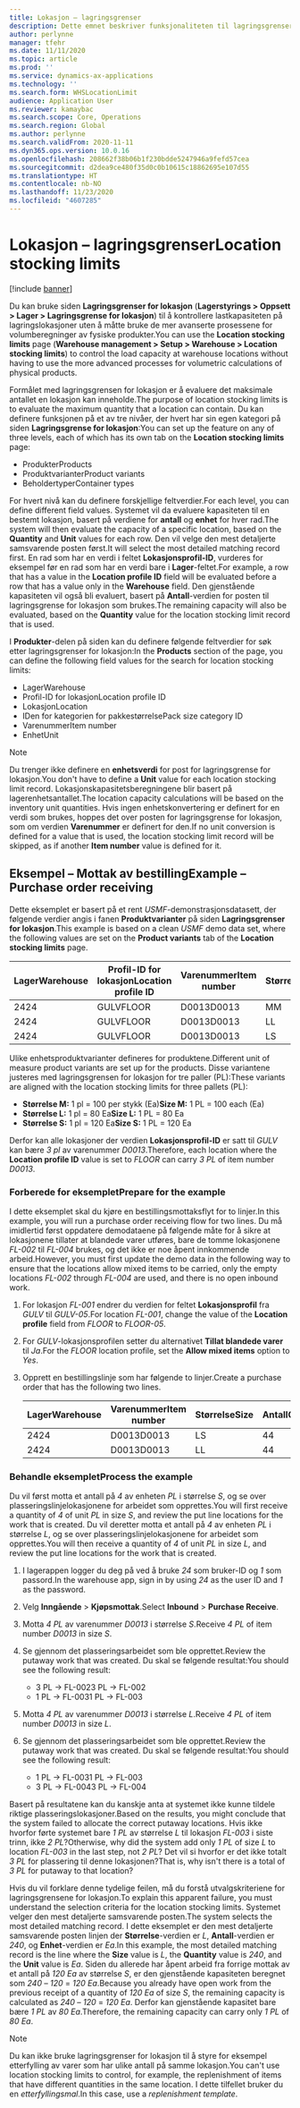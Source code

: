 ```yaml
---
title: Lokasjon – lagringsgrenser
description: Dette emnet beskriver funksjonaliteten til lagringsgrenser for lokasjon.
author: perlynne
manager: tfehr
ms.date: 11/11/2020
ms.topic: article
ms.prod: ''
ms.service: dynamics-ax-applications
ms.technology: ''
ms.search.form: WHSLocationLimit
audience: Application User
ms.reviewer: kamaybac
ms.search.scope: Core, Operations
ms.search.region: Global
ms.author: perlynne
ms.search.validFrom: 2020-11-11
ms.dyn365.ops.version: 10.0.16
ms.openlocfilehash: 208662f38b06b1f230bdde5247946a9fefd57cea
ms.sourcegitcommit: d2dea9ce480f35d0c0b10615c18862695e107d55
ms.translationtype: HT
ms.contentlocale: nb-NO
ms.lasthandoff: 11/23/2020
ms.locfileid: "4607285"
---
```

# <a name="location-stocking-limits"></a><span data-ttu-id="e5566-103">Lokasjon – lagringsgrenser</span><span class="sxs-lookup"><span data-stu-id="e5566-103">Location stocking limits</span></span>

[!include [banner](../includes/banner.md)]

<span data-ttu-id="e5566-104">Du kan bruke siden **Lagringsgrenser for lokasjon** (**Lagerstyrings \> Oppsett \> Lager \> Lagringsgrense for lokasjon**) til å kontrollere lastkapasiteten på lagringslokasjoner uten å måtte bruke de mer avanserte prosessene for volumberegninger av fysiske produkter.</span><span class="sxs-lookup"><span data-stu-id="e5566-104">You can use the **Location stocking limits** page (**Warehouse management \> Setup \> Warehouse \> Location stocking limits**) to control the load capacity at warehouse locations without having to use the more advanced processes for volumetric calculations of physical products.</span></span>

<span data-ttu-id="e5566-105">Formålet med lagringsgrensen for lokasjon er å evaluere det maksimale antallet en lokasjon kan inneholde.</span><span class="sxs-lookup"><span data-stu-id="e5566-105">The purpose of location stocking limits is to evaluate the maximum quantity that a location can contain.</span></span> <span data-ttu-id="e5566-106">Du kan definere funksjonen på et av tre nivåer, der hvert har sin egen kategori på siden **Lagringsgrense for lokasjon**:</span><span class="sxs-lookup"><span data-stu-id="e5566-106">You can set up the feature on any of three levels, each of which has its own tab on the **Location stocking limits** page:</span></span>

- <span data-ttu-id="e5566-107">Produkter</span><span class="sxs-lookup"><span data-stu-id="e5566-107">Products</span></span>
- <span data-ttu-id="e5566-108">Produktvarianter</span><span class="sxs-lookup"><span data-stu-id="e5566-108">Product variants</span></span>
- <span data-ttu-id="e5566-109">Beholdertyper</span><span class="sxs-lookup"><span data-stu-id="e5566-109">Container types</span></span>

<span data-ttu-id="e5566-110">For hvert nivå kan du definere forskjellige feltverdier.</span><span class="sxs-lookup"><span data-stu-id="e5566-110">For each level, you can define different field values.</span></span> <span data-ttu-id="e5566-111">Systemet vil da evaluere kapasiteten til en bestemt lokasjon, basert på verdiene for **antall** og **enhet** for hver rad.</span><span class="sxs-lookup"><span data-stu-id="e5566-111">The system will then evaluate the capacity of a specific location, based on the **Quantity** and **Unit** values for each row.</span></span> <span data-ttu-id="e5566-112">Den vil velge den mest detaljerte samsvarende posten først.</span><span class="sxs-lookup"><span data-stu-id="e5566-112">It will select the most detailed matching record first.</span></span> <span data-ttu-id="e5566-113">En rad som har en verdi i feltet **Lokasjonsprofil-ID**, vurderes for eksempel før en rad som har en verdi bare i **Lager**-feltet.</span><span class="sxs-lookup"><span data-stu-id="e5566-113">For example, a row that has a value in the **Location profile ID** field will be evaluated before a row that has a value only in the **Warehouse** field.</span></span> <span data-ttu-id="e5566-114">Den gjenstående kapasiteten vil også bli evaluert, basert på **Antall**-verdien for posten til lagringsgrense for lokasjon som brukes.</span><span class="sxs-lookup"><span data-stu-id="e5566-114">The remaining capacity will also be evaluated, based on the **Quantity** value for the location stocking limit record that is used.</span></span>

<span data-ttu-id="e5566-115">I **Produkter**-delen på siden kan du definere følgende feltverdier for søk etter lagringsgrenser for lokasjon:</span><span class="sxs-lookup"><span data-stu-id="e5566-115">In the **Products** section of the page, you can define the following field values for the search for location stocking limits:</span></span>

- <span data-ttu-id="e5566-116">Lager</span><span class="sxs-lookup"><span data-stu-id="e5566-116">Warehouse</span></span>
- <span data-ttu-id="e5566-117">Profil-ID for lokasjon</span><span class="sxs-lookup"><span data-stu-id="e5566-117">Location profile ID</span></span>
- <span data-ttu-id="e5566-118">Lokasjon</span><span class="sxs-lookup"><span data-stu-id="e5566-118">Location</span></span>
- <span data-ttu-id="e5566-119">IDen for kategorien for pakkestørrelse</span><span class="sxs-lookup"><span data-stu-id="e5566-119">Pack size category ID</span></span>
- <span data-ttu-id="e5566-120">Varenummer</span><span class="sxs-lookup"><span data-stu-id="e5566-120">Item number</span></span>
- <span data-ttu-id="e5566-121">Enhet</span><span class="sxs-lookup"><span data-stu-id="e5566-121">Unit</span></span>

> [!NOTE]
> <span data-ttu-id="e5566-122">Du trenger ikke definere en **enhetsverdi** for post for lagringsgrense for lokasjon.</span><span class="sxs-lookup"><span data-stu-id="e5566-122">You don't have to define a **Unit** value for each location stocking limit record.</span></span> <span data-ttu-id="e5566-123">Lokasjonskapasitetsberegningene blir basert på lagerenhetsantallet.</span><span class="sxs-lookup"><span data-stu-id="e5566-123">The location capacity calculations will be based on the inventory unit quantities.</span></span> <span data-ttu-id="e5566-124">Hvis ingen enhetskonvertering er definert for en verdi som brukes, hoppes det over posten for lagringsgrense for lokasjon, som om verdien **Varenummer** er definert for den.</span><span class="sxs-lookup"><span data-stu-id="e5566-124">If no unit conversion is defined for a value that is used, the location stocking limit record will be skipped, as if another **Item number** value is defined for it.</span></span>

## <a name="example--purchase-order-receiving"></a><span data-ttu-id="e5566-125">Eksempel – Mottak av bestilling</span><span class="sxs-lookup"><span data-stu-id="e5566-125">Example – Purchase order receiving</span></span>

<span data-ttu-id="e5566-126">Dette eksemplet er basert på et rent *USMF*-demonstrasjonsdatasett, der følgende verdier angis i fanen **Produktvarianter** på siden **Lagringsgrenser for lokasjon**.</span><span class="sxs-lookup"><span data-stu-id="e5566-126">This example is based on a clean *USMF* demo data set, where the following values are set on the **Product variants** tab of the **Location stocking limits** page.</span></span>

| <span data-ttu-id="e5566-127">Lager</span><span class="sxs-lookup"><span data-stu-id="e5566-127">Warehouse</span></span> | <span data-ttu-id="e5566-128">Profil-ID for lokasjon</span><span class="sxs-lookup"><span data-stu-id="e5566-128">Location profile ID</span></span> | <span data-ttu-id="e5566-129">Varenummer</span><span class="sxs-lookup"><span data-stu-id="e5566-129">Item number</span></span> | <span data-ttu-id="e5566-130">Størrelse</span><span class="sxs-lookup"><span data-stu-id="e5566-130">Size</span></span> | <span data-ttu-id="e5566-131">Antall</span><span class="sxs-lookup"><span data-stu-id="e5566-131">Quantity</span></span> | <span data-ttu-id="e5566-132">Enhet</span><span class="sxs-lookup"><span data-stu-id="e5566-132">Unit</span></span> |
|-----------|---------------------|-------------|------|----------|------|
| <span data-ttu-id="e5566-133">24</span><span class="sxs-lookup"><span data-stu-id="e5566-133">24</span></span>        | <span data-ttu-id="e5566-134">GULV</span><span class="sxs-lookup"><span data-stu-id="e5566-134">FLOOR</span></span>               | <span data-ttu-id="e5566-135">D0013</span><span class="sxs-lookup"><span data-stu-id="e5566-135">D0013</span></span>       | <span data-ttu-id="e5566-136">M</span><span class="sxs-lookup"><span data-stu-id="e5566-136">M</span></span>    | <span data-ttu-id="e5566-137">300</span><span class="sxs-lookup"><span data-stu-id="e5566-137">300</span></span>      | <span data-ttu-id="e5566-138">Hver</span><span class="sxs-lookup"><span data-stu-id="e5566-138">Ea</span></span>   |
| <span data-ttu-id="e5566-139">24</span><span class="sxs-lookup"><span data-stu-id="e5566-139">24</span></span>        | <span data-ttu-id="e5566-140">GULV</span><span class="sxs-lookup"><span data-stu-id="e5566-140">FLOOR</span></span>               | <span data-ttu-id="e5566-141">D0013</span><span class="sxs-lookup"><span data-stu-id="e5566-141">D0013</span></span>       | <span data-ttu-id="e5566-142">L</span><span class="sxs-lookup"><span data-stu-id="e5566-142">L</span></span>    | <span data-ttu-id="e5566-143">240</span><span class="sxs-lookup"><span data-stu-id="e5566-143">240</span></span>      | <span data-ttu-id="e5566-144">Hver</span><span class="sxs-lookup"><span data-stu-id="e5566-144">Ea</span></span>   |
| <span data-ttu-id="e5566-145">24</span><span class="sxs-lookup"><span data-stu-id="e5566-145">24</span></span>        | <span data-ttu-id="e5566-146">GULV</span><span class="sxs-lookup"><span data-stu-id="e5566-146">FLOOR</span></span>               | <span data-ttu-id="e5566-147">D0013</span><span class="sxs-lookup"><span data-stu-id="e5566-147">D0013</span></span>       | <span data-ttu-id="e5566-148">L</span><span class="sxs-lookup"><span data-stu-id="e5566-148">S</span></span>    | <span data-ttu-id="e5566-149">360</span><span class="sxs-lookup"><span data-stu-id="e5566-149">360</span></span>      | <span data-ttu-id="e5566-150">Hver</span><span class="sxs-lookup"><span data-stu-id="e5566-150">Ea</span></span>   |

<span data-ttu-id="e5566-151">Ulike enhetsproduktvarianter defineres for produktene.</span><span class="sxs-lookup"><span data-stu-id="e5566-151">Different unit of measure product variants are set up for the products.</span></span> <span data-ttu-id="e5566-152">Disse variantene justeres med lagringsgrensen for lokasjon for tre paller (PL):</span><span class="sxs-lookup"><span data-stu-id="e5566-152">These variants are aligned with the location stocking limits for three pallets (PL):</span></span>

- <span data-ttu-id="e5566-153">**Størrelse M:** 1 pl = 100 per stykk (Ea)</span><span class="sxs-lookup"><span data-stu-id="e5566-153">**Size M:** 1 PL = 100 each (Ea)</span></span>
- <span data-ttu-id="e5566-154">**Størrelse L:** 1 pl = 80 Ea</span><span class="sxs-lookup"><span data-stu-id="e5566-154">**Size L:** 1 PL = 80 Ea</span></span>
- <span data-ttu-id="e5566-155">**Størrelse S:** 1 pl = 120 Ea</span><span class="sxs-lookup"><span data-stu-id="e5566-155">**Size S:** 1 PL = 120 Ea</span></span>

<span data-ttu-id="e5566-156">Derfor kan alle lokasjoner der verdien **Lokasjonsprofil-ID** er satt til *GULV* kan bære *3* *pl* av varenummer *D0013*.</span><span class="sxs-lookup"><span data-stu-id="e5566-156">Therefore, each location where the **Location profile ID** value is set to *FLOOR* can carry *3* *PL* of item number *D0013*.</span></span>

### <a name="prepare-for-the-example"></a><span data-ttu-id="e5566-157">Forberede for eksemplet</span><span class="sxs-lookup"><span data-stu-id="e5566-157">Prepare for the example</span></span>

<span data-ttu-id="e5566-158">I dette eksemplet skal du kjøre en bestillingsmottaksflyt for to linjer.</span><span class="sxs-lookup"><span data-stu-id="e5566-158">In this example, you will run a purchase order receiving flow for two lines.</span></span> <span data-ttu-id="e5566-159">Du må imidlertid først oppdatere demodataene på følgende måte for å sikre at lokasjonene tillater at blandede varer utføres, bare de tomme lokasjonene *FL-002* til *FL-004* brukes, og det ikke er noe åpent innkommende arbeid.</span><span class="sxs-lookup"><span data-stu-id="e5566-159">However, you must first update the demo data in the following way to ensure that the locations allow mixed items to be carried, only the empty locations *FL-002* through *FL-004* are used, and there is no open inbound work.</span></span>

1. <span data-ttu-id="e5566-160">For lokasjon *FL-001* endrer du verdien for feltet **Lokasjonsprofil** fra *GULV* til *GULV-05*.</span><span class="sxs-lookup"><span data-stu-id="e5566-160">For location *FL-001*, change the value of the **Location profile** field from *FLOOR* to *FLOOR-05*.</span></span>
1. <span data-ttu-id="e5566-161">For *GULV*-lokasjonsprofilen setter du alternativet **Tillat blandede varer** til *Ja*.</span><span class="sxs-lookup"><span data-stu-id="e5566-161">For the *FLOOR* location profile, set the **Allow mixed items** option to *Yes*.</span></span>
1. <span data-ttu-id="e5566-162">Opprett en bestillingslinje som har følgende to linjer.</span><span class="sxs-lookup"><span data-stu-id="e5566-162">Create a purchase order that has the following two lines.</span></span>

    | <span data-ttu-id="e5566-163">Lager</span><span class="sxs-lookup"><span data-stu-id="e5566-163">Warehouse</span></span> | <span data-ttu-id="e5566-164">Varenummer</span><span class="sxs-lookup"><span data-stu-id="e5566-164">Item number</span></span> | <span data-ttu-id="e5566-165">Størrelse</span><span class="sxs-lookup"><span data-stu-id="e5566-165">Size</span></span> | <span data-ttu-id="e5566-166">Antall</span><span class="sxs-lookup"><span data-stu-id="e5566-166">Quantity</span></span> | <span data-ttu-id="e5566-167">Enhet</span><span class="sxs-lookup"><span data-stu-id="e5566-167">Unit</span></span> |
    |-----------|-------------|------|----------|------|
    | <span data-ttu-id="e5566-168">24</span><span class="sxs-lookup"><span data-stu-id="e5566-168">24</span></span>        | <span data-ttu-id="e5566-169">D0013</span><span class="sxs-lookup"><span data-stu-id="e5566-169">D0013</span></span>       | <span data-ttu-id="e5566-170">L</span><span class="sxs-lookup"><span data-stu-id="e5566-170">S</span></span>    | <span data-ttu-id="e5566-171">4</span><span class="sxs-lookup"><span data-stu-id="e5566-171">4</span></span>        | <span data-ttu-id="e5566-172">PL</span><span class="sxs-lookup"><span data-stu-id="e5566-172">PL</span></span>   |
    | <span data-ttu-id="e5566-173">24</span><span class="sxs-lookup"><span data-stu-id="e5566-173">24</span></span>        | <span data-ttu-id="e5566-174">D0013</span><span class="sxs-lookup"><span data-stu-id="e5566-174">D0013</span></span>       | <span data-ttu-id="e5566-175">L</span><span class="sxs-lookup"><span data-stu-id="e5566-175">L</span></span>    | <span data-ttu-id="e5566-176">4</span><span class="sxs-lookup"><span data-stu-id="e5566-176">4</span></span>        | <span data-ttu-id="e5566-177">PL</span><span class="sxs-lookup"><span data-stu-id="e5566-177">PL</span></span>   |

### <a name="process-the-example"></a><span data-ttu-id="e5566-178">Behandle eksemplet</span><span class="sxs-lookup"><span data-stu-id="e5566-178">Process the example</span></span>

<span data-ttu-id="e5566-179">Du vil først motta et antall på *4* av enheten *PL* i størrelse *S*, og se over plasseringslinjelokasjonene for arbeidet som opprettes.</span><span class="sxs-lookup"><span data-stu-id="e5566-179">You will first receive a quantity of *4* of unit *PL* in size *S*, and review the put line locations for the work that is created.</span></span> <span data-ttu-id="e5566-180">Du vil deretter motta et antall på *4* av enheten *PL* i størrelse *L*, og se over plasseringslinjelokasjonene for arbeidet som opprettes.</span><span class="sxs-lookup"><span data-stu-id="e5566-180">You will then receive a quantity of *4* of unit *PL* in size *L*, and review the put line locations for the work that is created.</span></span>

1. <span data-ttu-id="e5566-181">I lagerappen logger du deg på ved å bruke *24* som bruker-ID og *1* som passord.</span><span class="sxs-lookup"><span data-stu-id="e5566-181">In the warehouse app, sign in by using *24* as the user ID and *1* as the password.</span></span>
1. <span data-ttu-id="e5566-182">Velg **Inngående** \> **Kjøpsmottak**.</span><span class="sxs-lookup"><span data-stu-id="e5566-182">Select **Inbound** \> **Purchase Receive**.</span></span>
1. <span data-ttu-id="e5566-183">Motta *4* *PL* av varenummer *D0013* i størrelse *S*.</span><span class="sxs-lookup"><span data-stu-id="e5566-183">Receive *4* *PL* of item number *D0013* in size *S*.</span></span>
1. <span data-ttu-id="e5566-184">Se gjennom det plasseringsarbeidet som ble opprettet.</span><span class="sxs-lookup"><span data-stu-id="e5566-184">Review the putaway work that was created.</span></span> <span data-ttu-id="e5566-185">Du skal se følgende resultat:</span><span class="sxs-lookup"><span data-stu-id="e5566-185">You should see the following result:</span></span>

    - <span data-ttu-id="e5566-186">3 PL -\> FL-002</span><span class="sxs-lookup"><span data-stu-id="e5566-186">3 PL -\> FL-002</span></span>
    - <span data-ttu-id="e5566-187">1 PL -\> FL-003</span><span class="sxs-lookup"><span data-stu-id="e5566-187">1 PL -\> FL-003</span></span>

1. <span data-ttu-id="e5566-188">Motta *4* *PL* av varenummer *D0013* i størrelse *L*.</span><span class="sxs-lookup"><span data-stu-id="e5566-188">Receive *4* *PL* of item number *D0013* in size *L*.</span></span>
1. <span data-ttu-id="e5566-189">Se gjennom det plasseringsarbeidet som ble opprettet.</span><span class="sxs-lookup"><span data-stu-id="e5566-189">Review the putaway work that was created.</span></span> <span data-ttu-id="e5566-190">Du skal se følgende resultat:</span><span class="sxs-lookup"><span data-stu-id="e5566-190">You should see the following result:</span></span>

    - <span data-ttu-id="e5566-191">1 PL -\> FL-003</span><span class="sxs-lookup"><span data-stu-id="e5566-191">1 PL -\> FL-003</span></span>
    - <span data-ttu-id="e5566-192">3 PL -\> FL-004</span><span class="sxs-lookup"><span data-stu-id="e5566-192">3 PL -\> FL-004</span></span>

<span data-ttu-id="e5566-193">Basert på resultatene kan du kanskje anta at systemet ikke kunne tildele riktige plasseringslokasjoner.</span><span class="sxs-lookup"><span data-stu-id="e5566-193">Based on the results, you might conclude that the system failed to allocate the correct putaway locations.</span></span> <span data-ttu-id="e5566-194">Hvis ikke hvorfor førte systemet bare *1* *PL* av størrelse *L* til lokasjon *FL-003* i siste trinn, ikke *2* *PL*?</span><span class="sxs-lookup"><span data-stu-id="e5566-194">Otherwise, why did the system add only *1* *PL* of size *L* to location *FL-003* in the last step, not *2* *PL*?</span></span> <span data-ttu-id="e5566-195">Det vil si hvorfor er det ikke totalt *3* *PL* for plassering til denne lokasjonen?</span><span class="sxs-lookup"><span data-stu-id="e5566-195">That is, why isn't there is a total of *3* *PL* for putaway to that location?</span></span>

<span data-ttu-id="e5566-196">Hvis du vil forklare denne tydelige feilen, må du forstå utvalgskriteriene for lagringsgrensene for lokasjon.</span><span class="sxs-lookup"><span data-stu-id="e5566-196">To explain this apparent failure, you must understand the selection criteria for the location stocking limits.</span></span> <span data-ttu-id="e5566-197">Systemet velger den mest detaljerte samsvarende posten.</span><span class="sxs-lookup"><span data-stu-id="e5566-197">The system selects the most detailed matching record.</span></span> <span data-ttu-id="e5566-198">I dette eksemplet er den mest detaljerte samsvarende posten linjen der **Størrelse**-verdien er *L*, **Antall**-verdien er *240*, og **Enhet**-verdien er *Ea*.</span><span class="sxs-lookup"><span data-stu-id="e5566-198">In this example, the most detailed matching record is the line where the **Size** value is *L*, the **Quantity** value is *240*, and the **Unit** value is *Ea*.</span></span> <span data-ttu-id="e5566-199">Siden du allerede har åpent arbeid fra forrige mottak av et antall på *120* *Ea* av størrelse *S*, er den gjenstående kapasiteten beregnet som *240* – *120* = *120* *Ea*.</span><span class="sxs-lookup"><span data-stu-id="e5566-199">Because you already have open work from the previous receipt of a quantity of *120* *Ea* of size *S*, the remaining capacity is calculated as *240* – *120* = *120* *Ea*.</span></span> <span data-ttu-id="e5566-200">Derfor kan gjenstående kapasitet bare bære *1* *PL* av *80* *Ea*.</span><span class="sxs-lookup"><span data-stu-id="e5566-200">Therefore, the remaining capacity can carry only *1* *PL* of *80* *Ea*.</span></span>

> [!NOTE]
> <span data-ttu-id="e5566-201">Du kan ikke bruke lagringsgrenser for lokasjon til å styre for eksempel etterfylling av varer som har ulike antall på samme lokasjon.</span><span class="sxs-lookup"><span data-stu-id="e5566-201">You can't use location stocking limits to control, for example, the replenishment of items that have different quantities in the same location.</span></span> <span data-ttu-id="e5566-202">I dette tilfellet bruker du en *etterfyllingsmal*.</span><span class="sxs-lookup"><span data-stu-id="e5566-202">In this case, use a *replenishment template*.</span></span>
